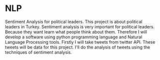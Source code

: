 # NLP
Sentiment Analysis for political leaders.
    This project is about political leaders in Turkey. Sentiment analysis is very important
for political leaders. Because they want learn what people think about
them. Therefore I will develop a software using python programming language and Natural 
Language Processing tools. Firstly I will take tweets from twitter API. These tweets will be data
for this project. I'll do the analysis of tweets using the techniques of sentiment analysis.
